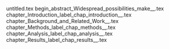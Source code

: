 untitled.tex
begin_abstract_Widespread_possibilities_make__.tex
chapter_Introduction_label_chap_introduction__.tex
chapter_Background_and_Related_Work__.tex
chapter_Methods_label_chap_methods__.tex
chapter_Analysis_label_chap_analysis__.tex
chapter_Results_label_chap_results__.tex
